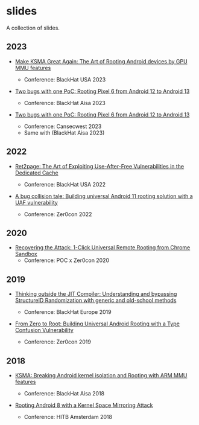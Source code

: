 # slides

A collection of slides.

## 2023

* [Make KSMA Great Again: The Art of Rooting Android devices by GPU MMU features](2023/BHUSA2023.pdf)
  * Conference: BlackHat USA 2023 

* [Two bugs with one PoC: Rooting Pixel 6 from Android 12 to Android 13](2023/AS-23-WANG-Two-bugs-with-one-PoC-Rooting-Pixel-6-from-Android-12-to-Android-13.pdf)
  * Conference: BlackHat Aisa 2023

* [Two bugs with one PoC: Rooting Pixel 6 from Android 12 to Android 13](2023/cansecwest2023.pdf)
  * Conference: Cansecwest 2023
  * Same with (BlackHat Aisa 2023)

## 2022

* [Ret2page: The Art of Exploiting Use-After-Free Vulnerabilities in the Dedicated Cache](2022/US-22-WANG-Ret2page-The-Art-of-Exploiting-Use-After-Free-Vulnerabilities-in-the-Dedicated-Cache.pdf)
  * Conference: BlackHat USA 2022 

* [A bug collision tale: Building universal Android 11 rooting solution with a UAF vulnerability](2022/zer0con2022.pdf)
  * Conference: Zer0con 2022

## 2020

* [Recovering the Attack: 1-Click Universal Remote Rooting from Chrome Sandbox](2020/WANG_1-Click-Universal-Remote-Rooting-from-Chrome-Sandbox.pdf)
  * Conference: POC x Zer0con 2020

## 2019

* [Thinking outside the JIT Compiler: Understanding and bypassing StructureID Randomization with generic and old-school methods](2019/eu-19-WANG-Thinking-Outside-The-JIT-Compiler-Understanding-And-Bypassing-StructureID-Randomization-With-Generic-And-Old-School-Methods.pdf)
  * Conference: BlackHat Europe 2019

* [From Zero to Root: Building Universal Android Rooting with a Type Confusion Vulnerability](2019/Building-universal-Android-rooting-with-a-type-confusion-vulnerability.pdf)
  * Conference: Zer0con 2019

## 2018

* [KSMA: Breaking Android kernel isolation and Rooting with ARM MMU features](2018/asia-18-WANG-KSMA-Breaking-Android-kernel-isolation-and-Rooting-with-ARM-MMU-features.pdf)
  * Conference: BlackHat Aisa 2018

* [Rooting Android 8 with a Kernel Space Mirroring Attack](2018/D1T2-Yong-Wang-Rooting-Android-8-with-a-Kernel-Space-Mirroring-Attack.pdf)
  * Conference: HITB Amsterdam 2018

